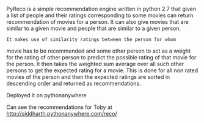 PyReco is a simple recommendation engine written in python 2.7 that 
given a list of people and their ratings corresponding to some movies
can return recommendation of movies for a person. It can also give movies
that are similar to a given movie and people that are similar to a given 
person.

	It makes use of similarity ratings between the person for whom
movie has to be recommended and some other person to act as a weight for 
the rating of other person to predict the possible rating of that movie
for the person. It then takes the weighted sum average over all such
other persons to get the expected rating for a movie. This is done for 
all non rated movies of the person and then the expected ratings are 
sorted in descending order and returned as recommendations.

Deployed it on pythonanywhere

Can see the recommendations for Toby at http://siddharth.pythonanywhere.com/reco/
